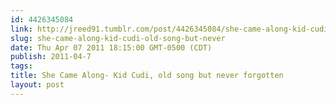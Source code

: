 ```yaml
---
id: 4426345084
link: http://jreed91.tumblr.com/post/4426345084/she-came-along-kid-cudi-old-song-but-never
slug: she-came-along-kid-cudi-old-song-but-never
date: Thu Apr 07 2011 18:15:00 GMT-0500 (CDT)
publish: 2011-04-7
tags: 
title: She Came Along- Kid Cudi, old song but never forgotten 
layout: post 
---
```





